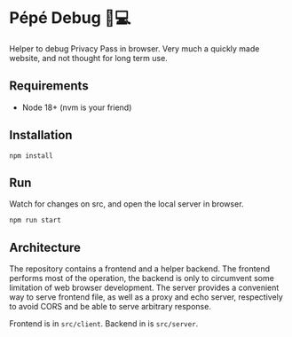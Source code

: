 # Pépé Debug 👴💻

Helper to debug Privacy Pass in browser. Very much a quickly made website, and not thought for long term use.

## Requirements

* Node 18+ (nvm is your friend)

## Installation

```
npm install
```

## Run

Watch for changes on src, and open the local server in browser.
```
npm run start
```

## Architecture

The repository contains a frontend and a helper backend. The frontend performs most of the operation, the backend is only to circumvent some limitation of web browser development. The server provides a convenient way to serve frontend file, as well as a proxy and echo server, respectively to avoid CORS and be able to serve arbitrary response.

Frontend is in `src/client`. Backend in is `src/server`.